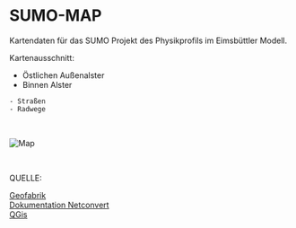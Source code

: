# SUMO-MAP
Kartendaten für das SUMO Projekt des Physikprofils im Eimsbüttler Modell.

Kartenausschnitt: 
 - Östlichen Außenalster
 - Binnen Alster

```
- Straßen
- Radwege
```

<br>

![Map](http://chrissem.com/data/snap-alster.PNG)

<br>

QUELLE:

[Geofabrik](http://download.geofabrik.de/europe/germany/hamburg-latest-free.shp.zip) <br>
[Dokumentation Netconvert](http://www.sumo.dlr.de/userdoc/Networks/Import/ArcView.html) <br>
[QGis](https://www.qgis.org) <br>

